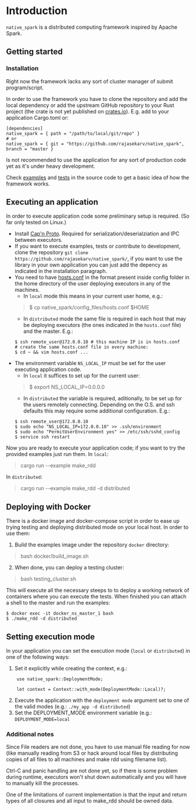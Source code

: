 # Introduction

`native_spark` is a distributed computing framework inspired by Apache Spark.

## Getting started

### Installation

Right now the framework lacks any sort of cluster manager of submit program/script.

In order to use the framework you have to clone the repository and add the local dependency or add the upstream GitHub repository to your Rust project (the crate is not yet published on [crates.io](https://crates.io/)). E.g. add to your application Cargo.toml or:

```doc
[dependencies]
native_spark = { path = "/path/to/local/git/repo" }
# or
native_spark = { git = "https://github.com/rajasekarv/native_spark", branch = "master }
```

Is not recommended to use the application for any sort of production code yet as it's under heavy development.

Check [examples](https://github.com/rajasekarv/native_spark/tree/master/examples) and [tests](https://github.com/rajasekarv/native_spark/tree/master/tests) in the source code to get a basic idea of how the framework works.

## Executing an application

In order to execute application code some preliminary setup is required. (So far only tested on Linux.)

* Install [Cap'n Proto](https://capnproto.org/install.html). Required for serialization/deserialziation and IPC between executors.
* If you want to execute examples, tests or contribute to development, clone the repository `git clone https://github.com/rajasekarv/native_spark/`, if you want to use the library in your own application you can just add the depency as indicated in the installation paragraph.
* You need to have [hosts.conf](https://github.com/rajasekarv/native_spark/blob/master/config_files/hosts.conf) in the format present inside config folder in the home directory of the user deploying executors in any of the machines.
    * In `local` mode this means in your current user home, e.g.:
    > $ cp native_spark/config_files/hosts.conf $HOME
    * In `distributed` mode the same file is required in each host that may be deploying executors (the ones indicated in the `hosts.conf` file) and the master. E.g.:
    ```doc
    $ ssh remote_user@172.0.0.10 # this machine IP is in hosts.conf
    # create the same hosts.conf file in every machine:
    $ cd ~ && vim hosts.conf ...
    ```
* The environment variable `NS_LOCAL_IP` must be set for the user executing application code.
    * In `local` it suffices to set up for the current user:
    > $ export NS_LOCAL_IP=0.0.0.0
    * In `distributed` the variable is required, aditionally, to be set up for the users remotely connecting. Depending on the O.S. and ssh defaults this may require some additional configuration. E.g.:
    ```doc
    $ ssh remote_user@172.0.0.10
    $ sudo echo "NS_LOCAL_IP=172.0.0.10" >> .ssh/environment
    $ sudo echo "PermitUserEnvironment yes" >> /etc/ssh/sshd_config
    $ service ssh restart 
    ```

Now you are ready to execute your application code; if you want to try the provided 
examples just run them. In `local`:
> cargo run --example make_rdd

In `distributed`:
> cargo run --example make_rdd -d distributed

## Deploying with Docker

There is a docker image and docker-compose script in order to ease up trying testing 
and deploying distributed mode on your local host. In order to use them:

1. Build the examples image under the repository `docker` directory:
> bash docker/build_image.sh

2. When done, you can deploy a testing cluster:
> bash testing_cluster.sh

This will execute all the necessary steeps to to deploy a working network of containers where you can execute the tests. When finished you can attach a shell to the master and run the examples:
```doc
$ docker exec -it docker_ns_master_1 bash
$ ./make_rdd -d distributed
```

## Setting execution mode

In your application you can set the execution mode (`local` or `distributed`) in one of the following ways:

1. Set it explicitly while creating the context, e.g.:
```doc
    use native_spark::DeploymentMode;

    let context = Context::with_mode(DeploymentMode::Local)?;
```
2. Execute the application with the `deployment mode` argument set to one of the valid modes (e.g.: `./my_app -d distributed`)
3. Set the DEPLOYMENT_MODE environment variable (e.g.: `DEPLOYMENT_MODE=local`

### Additional notes

Since File readers are not done, you have to use manual file reading for now (like manually reading from S3 or hack around local files by distributing copies of all files to all machines and make rdd using filename list).

Ctrl-C and panic handling are not done yet, so if there is some problem during runtime, executors won't shut down automatically and you will have to manually kill the processes.

One of the limitations of current implementation is that the input and return types of all closures and all input to make_rdd should be owned data.
